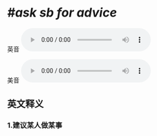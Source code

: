 # ***\#ask sb for advice*** 
英音
<audio src="./media/ask sb for advice1_AAC.aac" controls="controls"></audio>

美音
<audio src="./media/ask sb for advice2_AAC.aac" controls="controls"></audio>



  

英文释义
---
### 1.**建议某人做某事**  


